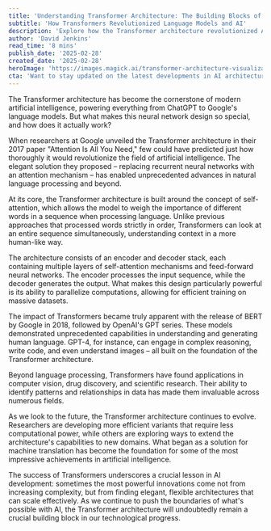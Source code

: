 ```yaml
---
title: 'Understanding Transformer Architecture: The Building Blocks of Modern AI'
subtitle: 'How Transformers Revolutionized Language Models and AI'
description: 'Explore how the Transformer architecture revolutionized AI and powers today\'s most advanced language models. From its elegant design to its widespread impact across multiple fields, discover why this neural network architecture has become fundamental to modern artificial intelligence.'
author: 'David Jenkins'
read_time: '8 mins'
publish_date: '2025-02-28'
created_date: '2025-02-28'
heroImage: 'https://images.magick.ai/transformer-architecture-visualization.jpg'
cta: 'Want to stay updated on the latest developments in AI architecture and technology? Follow us on LinkedIn for in-depth analysis and insights from industry experts.'
---
```


The Transformer architecture has become the cornerstone of modern artificial intelligence, powering everything from ChatGPT to Google's language models. But what makes this neural network design so special, and how does it actually work?

When researchers at Google unveiled the Transformer architecture in their 2017 paper "Attention Is All You Need," few could have predicted just how thoroughly it would revolutionize the field of artificial intelligence. The elegant solution they proposed – replacing recurrent neural networks with an attention mechanism – has enabled unprecedented advances in natural language processing and beyond.

At its core, the Transformer architecture is built around the concept of self-attention, which allows the model to weigh the importance of different words in a sequence when processing language. Unlike previous approaches that processed words strictly in order, Transformers can look at an entire sequence simultaneously, understanding context in a more human-like way.

The architecture consists of an encoder and decoder stack, each containing multiple layers of self-attention mechanisms and feed-forward neural networks. The encoder processes the input sequence, while the decoder generates the output. What makes this design particularly powerful is its ability to parallelize computations, allowing for efficient training on massive datasets.

The impact of Transformers became truly apparent with the release of BERT by Google in 2018, followed by OpenAI's GPT series. These models demonstrated unprecedented capabilities in understanding and generating human language. GPT-4, for instance, can engage in complex reasoning, write code, and even understand images – all built on the foundation of the Transformer architecture.

Beyond language processing, Transformers have found applications in computer vision, drug discovery, and scientific research. Their ability to identify patterns and relationships in data has made them invaluable across numerous fields.

As we look to the future, the Transformer architecture continues to evolve. Researchers are developing more efficient variants that require less computational power, while others are exploring ways to extend the architecture's capabilities to new domains. What began as a solution for machine translation has become the foundation for some of the most impressive achievements in artificial intelligence.

The success of Transformers underscores a crucial lesson in AI development: sometimes the most powerful innovations come not from increasing complexity, but from finding elegant, flexible architectures that can scale effectively. As we continue to push the boundaries of what's possible with AI, the Transformer architecture will undoubtedly remain a crucial building block in our technological progress.